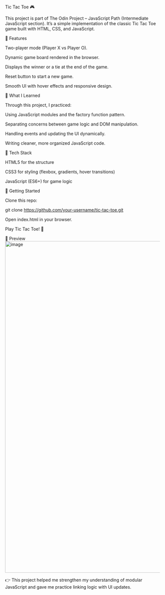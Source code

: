 Tic Tac Toe 🎮

This project is part of The Odin Project – JavaScript Path (Intermediate JavaScript section).
It’s a simple implementation of the classic Tic Tac Toe game built with HTML, CSS, and JavaScript.

🔹 Features

Two-player mode (Player X vs Player O).

Dynamic game board rendered in the browser.

Displays the winner or a tie at the end of the game.

Reset button to start a new game.

Smooth UI with hover effects and responsive design.

🔹 What I Learned

Through this project, I practiced:

Using JavaScript modules and the factory function pattern.

Separating concerns between game logic and DOM manipulation.

Handling events and updating the UI dynamically.

Writing cleaner, more organized JavaScript code.

🔹 Tech Stack

HTML5 for the structure

CSS3 for styling (flexbox, gradients, hover transitions)

JavaScript (ES6+) for game logic

🚀 Getting Started

Clone this repo:

git clone https://github.com/your-username/tic-tac-toe.git


Open index.html in your browser.

Play Tic Tac Toe! 🎉

🔹 Preview
<img width="1917" height="1078" alt="image" src="https://github.com/user-attachments/assets/a34362ea-be7a-4ccd-8234-e69287d041b1" />



👉 This project helped me strengthen my understanding of modular JavaScript and gave me practice linking logic with UI updates.
